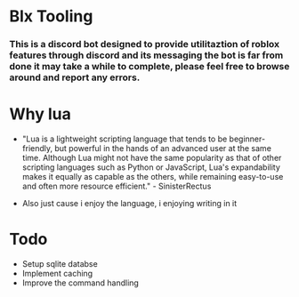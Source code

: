 # Blx Tooling 

### This is a discord bot designed to provide utilitaztion of roblox features through discord and its messaging the bot is far from done it may take a while to complete, please feel free to browse around and report any errors.


# Why lua
- "Lua is a lightweight scripting language that tends to be beginner-friendly, but powerful in the hands of an advanced user at the same time. Although Lua might not have the same popularity as that of other scripting languages such as Python or JavaScript, Lua's expandability makes it equally as capable as the others, while remaining easy-to-use and often more resource efficient." - SinisterRectus

- Also just cause i enjoy the language, i enjoying writing in it 

# Todo
- Setup sqlite databse
- Implement caching
- Improve the command handling